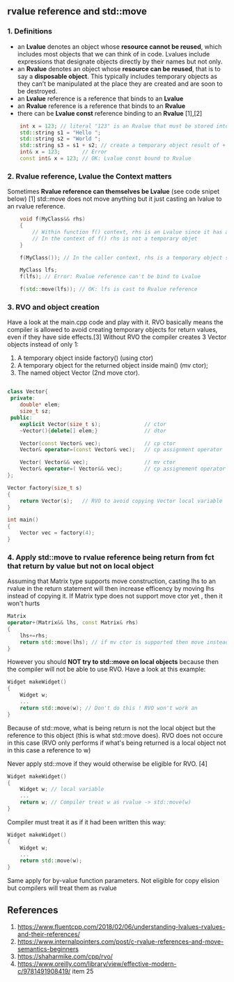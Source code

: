 ## rvalue reference and std::move

### 1. Definitions

 - an **Lvalue** denotes an object whose **resource cannot be reused**, which includes most objects that we can think of in code. Lvalues include expressions that designate objects directly by their names but not only.
 - an **Rvalue** denotes an object whose **resource can be reused**, that is to say a **disposable object**. This typically includes temporary objects as they can’t be manipulated at the place they are created and are soon to be destroyed.
 - an **Lvalue** reference is a reference that binds to an **Lvalue**
 - an **Rvalue** reference is a reference that binds to an **Rvalue**
 - there can be **Lvalue const** reference binding to an **Rvalue** [1],[2]


```cpp
    int x = 123; // literal "123" is an Rvalue that must be stored into a Lvalue (x)
    std::string s1 = "Hello ";
    std::string s2 = "World ";
    std::string s3 = s1 + s2; // create a temporary object result of + so an Rvalue that must be stored in a Lvalue (s3)
    int& x = 123;       // Error
    const int& x = 123; // OK: Lvalue const bound to Rvalue
```

### 2. Rvalue reference, Lvalue the Context matters

Sometimes **Rvalue reference can themselves be Lvalue** (see code snipet below) [1]
std::move does not move anything but it just casting an lvalue to an rvalue reference. 


```cpp
    void f(MyClass&& rhs)
    {
        // Within function f() context, rhs is an Lvalue since it has a Name.
        // In the context of f() rhs is not a temporary objet
    } 

    f(MyClass()); // In the caller context, rhs is a temporary object so it is a Rvalue reference

    MyClass lfs;
    f(lfs); // Error: Rvalue reference can't be bind to Lvalue

    f(std::move(lfs)); // OK: lfs is cast to Rvalue reference
```

### 3. RVO and object creation
Have a look at the main.cpp code and play with it. 
RVO basically means the compiler is allowed to avoid creating temporary objects for return values, even if they have side effects.[3]
Without RVO the compiler creates 3 Vector objects instead of only 1:
1. A temporary object inside factory() (using ctor)
2. A temporary object for the returned object inside main() (mv ctor);
3. The named object Vector (2nd move ctor).


```cpp

class Vector{
 private:
    double* elem;
    size_t sz;
 public:
    explicit Vector(size_t s);              // ctor
    ~Vector(){delete[] elem;}               // dtor

    Vector(const Vector& vec);              // cp ctor
    Vector& operator=(const Vector& vec);   // cp assignment operator

    Vector( Vector&& vec);                  // mv ctor
    Vector& operator=( Vector&& vec);       // cp assignement operator
};

Vector factory(size_t s)
{
    return Vector(s);   // RVO to avoid copying Vector local variable
}

int main()
{
    Vector vec = factory(4);
}
```
### 4. Apply std::move to rvalue reference being return from fct that return by value but not on local object

Assuming that Matrix type supports move construction, casting lhs to an rvalue in the return statement will then increase efficency 
by moving lhs instead of copying it. If Matrix type does not support move ctor yet , then it won't hurts

```cpp
Matrix 
operator+(Matrix&& lhs, const Matrix& rhs)
{
    lhs+=rhs;
    return std::move(lhs); // if mv ctor is supported then move instead of copy 
}
```

However you should **NOT try to std::move on local objects** because then the compiler will not be able to use RVO.
Have a look at this example:

```cpp
Widget makeWidget()
{
    Widget w;
    ...
    return std::move(w); // Don't do this ! RVO won't work an
}
```
Because of std::move, what is being return is not the local object but the reference to this object (this is what std::move does).
RVO does not occure in this case (RVO only performs if what's being returned is a local object not in this case a reference to w)

Never apply std::move if they would otherwise be eligible for RVO. [4]

```cpp
Widget makeWidget()
{
    Widget w; // local variable
    ...
    return w; // Compiler treat w as rvalue -> std::move(w)
}
```
Compiler must treat it as if it had been written this way:

```cpp
Widget makeWidget()
{
    Widget w;
    ...
    return std::move(w); 
}
```
Same apply for by-value function parameters. Not eligible for copy elision but compilers will treat them as rvalue

## References
1. https://www.fluentcpp.com/2018/02/06/understanding-lvalues-rvalues-and-their-references/
2. https://www.internalpointers.com/post/c-rvalue-references-and-move-semantics-beginners
3. https://shaharmike.com/cpp/rvo/
4. https://www.oreilly.com/library/view/effective-modern-c/9781491908419/ item 25


